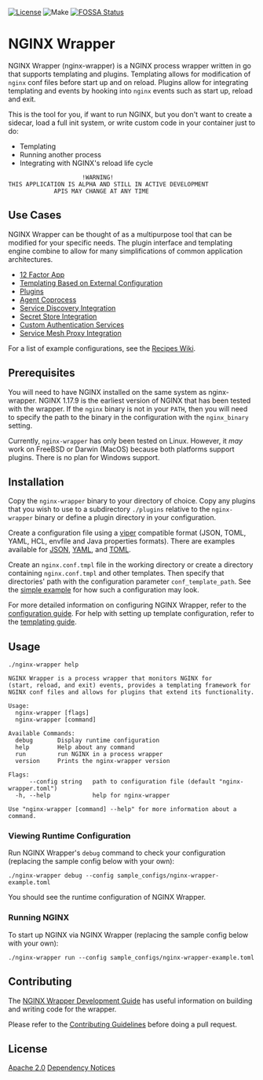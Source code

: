 [![License](https://img.shields.io/badge/License-Apache%202.0-blue.svg)](https://opensource.org/licenses/Apache-2.0) ![Make](https://github.com/nginxinc/nginx-wrapper/workflows/Make/badge.svg) [![FOSSA Status](https://app.fossa.com/api/projects/custom%2B5618%2Fgithub.com%2Fnginxinc%2Fnginx-wrapper.svg?type=shield)](https://app.fossa.com/projects/custom%2B5618%2Fgithub.com%2Fnginxinc%2Fnginx-wrapper?ref=badge_shield)

# NGINX Wrapper

NGINX Wrapper (nginx-wrapper) is a NGINX process wrapper written in go 
that supports templating and plugins. Templating allows for modification
of `nginx` conf files before start up and on reload. Plugins allow for 
integrating templating and events by hooking into `nginx` events such as 
start up, reload and exit.

This is the tool for you, if want to run NGINX, but you don't want to 
create a sidecar, load a full init system, or write custom code in 
your container just to do:
 * Templating
 * Running another process
 * Integrating with NGINX's reload life cycle

```
                     !WARNING!
THIS APPLICATION IS ALPHA AND STILL IN ACTIVE DEVELOPMENT
             APIS MAY CHANGE AT ANY TIME
```

## Use Cases

NGINX Wrapper can be thought of as a multipurpose tool that can be modified
for your specific needs. The plugin interface and templating engine
combine to allow for many simplifications of common application architectures.

* [12 Factor App](doc/use_cases.md#12-factor-app)
* [Templating Based on External Configuration](doc/use_cases.md#templating-based-on-external-configuration)
* [Plugins](doc/use_cases.md#plugins)
* [Agent Coprocess](doc/use_cases.md#agent-coprocess)
* [Service Discovery Integration](doc/use_cases.md#service-discovery-integration)
* [Secret Store Integration](doc/use_cases.md#secret-store-integration)
* [Custom Authentication Services](doc/use_cases.md#custom-authentication-services)
* [Service Mesh Proxy Integration](doc/use_cases.md#service-mesh-proxy-integration)

For a list of example configurations, see the [Recipes Wiki](wiki/Recipes).

## Prerequisites

You will need to have NGINX installed on the same system as nginx-wrapper.
NGINX 1.17.9 is the earliest version of NGINX that has been tested with
the wrapper. If the `nginx` binary is not in your `PATH`, then you will
need to specify the path to the binary in the configuration with
the `nginx_binary` setting.

Currently, `nginx-wrapper` has only been tested on Linux. However, it
_may_ work on FreeBSD or Darwin (MacOS) because both platforms support
plugins. There is no plan for Windows support. 

## Installation

Copy the `nginx-wrapper` binary to your directory of choice.
Copy any plugins that you wish to use to a subdirectory `./plugins`
relative to the `nginx-wrapper` binary or define a plugin directory 
in your configuration.

Create a configuration file using a [viper](https://github.com/spf13/viper/)
compatible format (JSON, TOML, YAML, HCL, envfile and Java properties 
formats). There are examples available for 
[JSON](sample_configs/nginx-wrapper-example.json),
[YAML](sample_configs/nginx-wrapper-example.yml), and
[TOML](sample_configs/nginx-wrapper-example.toml).

Create an `nginx.conf.tmpl` file in the working directory or create 
a directory containing `nginx.conf.tmpl` and other templates. Then 
specify that directories' path with the configuration parameter
`conf_template_path`. See the [simple example](sample_configs/simple)
for how such a configuration may look.

For more detailed information on configuring NGINX Wrapper, refer to
the [configuration guide](doc/config.md). For help with setting up
template configuration, refer to the [templating guide](doc/templating.md).

## Usage

```
./nginx-wrapper help

NGINX Wrapper is a process wrapper that monitors NGINX for 
(start, reload, and exit) events, provides a templating framework for 
NGINX conf files and allows for plugins that extend its functionality.

Usage:
  nginx-wrapper [flags]
  nginx-wrapper [command]

Available Commands:
  debug       Display runtime configuration
  help        Help about any command
  run         run NGINX in a process wrapper
  version     Prints the nginx-wrapper version

Flags:
      --config string   path to configuration file (default "nginx-wrapper.toml")
  -h, --help            help for nginx-wrapper

Use "nginx-wrapper [command] --help" for more information about a command.
```

### Viewing Runtime Configuration

Run NGINX Wrapper's `debug` command to check your configuration
(replacing the sample config below with your own):
```shell script
./nginx-wrapper debug --config sample_configs/nginx-wrapper-example.toml
```

You should see the runtime configuration of NGINX Wrapper.

### Running NGINX

To start up NGINX via NGINX Wrapper (replacing the sample config below 
with your own):
 ```shell script
./nginx-wrapper run --config sample_configs/nginx-wrapper-example.toml
````

## Contributing

The [NGINX Wrapper Development Guide](doc/development.md) has useful 
information on building and writing code for the wrapper.

Please refer to the [Contributing Guidelines](CONTRIBUTING.md) before doing
a pull request.

## License

[Apache 2.0](./LICENSE)
[Dependency Notices](./NOTICE.md)